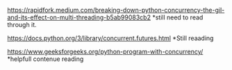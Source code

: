 https://rapidfork.medium.com/breaking-down-python-concurrency-the-gil-and-its-effect-on-multi-threading-b5ab99083cb2 *still need to read through it.

https://docs.python.org/3/library/concurrent.futures.html *Still reaading

https://www.geeksforgeeks.org/python-program-with-concurrency/ *helpfull contenue reading
